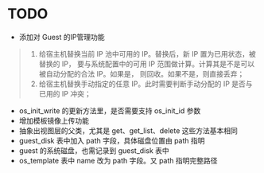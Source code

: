 # TODO

- 添加对 Guest 的IP管理功能
> 1. 给宿主机替换当前 IP 池中可用的 IP。替换后，新 IP 置为已用状态，被替换的 IP，
> 要与系统配置中的可用 IP 范围做计算。计算其是不是可以被自动分配的合法 IP。如果是，
> 则回收。如果不是，则直接丢弃；
> 2. 给宿主机替换手动指定的任意 IP。此时需要判断手动分配的 IP 是否与已用的 IP 冲突；

- os_init_write 的更新方法里，是否需要支持 os_init_id 参数
- 增加模板镜像上传功能
- 抽象出视图层的父类，尤其是 get、get_list、delete 这些方法基本相同
- guest_disk 表中加入 path 字段，具体磁盘位置由 path 指明
- guest 的系统磁盘，也需记录到 guest_disk 表中
- os_template 表中 name 改为 path 字段。又 path 指明完整路径
